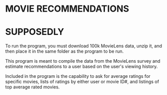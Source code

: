 # MOVIE RECOMMENDATIONS #
# SUPPOSEDLY #

To run the program, you must download 100k MovieLens data, unzip it, and then place it
in the same folder as the program to be run.

This program is meant to compile the data from the MovieLens survey and estimate
recommendations to a user based on the user's viewing history.

Included in the program is the capability to ask for average ratings for specific
movies, lists of ratings by either user or movie ID#, and listings of top average
rated movies.  
